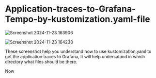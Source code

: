 # Application-traces-to-Grafana-Tempo-by-kustomization.yaml-file

![Screenshot 2024-11-23 163906](https://github.com/user-attachments/assets/ebebcdd5-5276-4df4-b964-3a6b45490fe0)

![Screenshot 2024-11-23 164238](https://github.com/user-attachments/assets/b00c17d1-58a6-46b4-b418-abec28e5f4f8)

These screenshot help you understand how to use kustomization.yaml to get the application traces to Grafana, It will help undersatand in which directory what files should be there.

Now 


